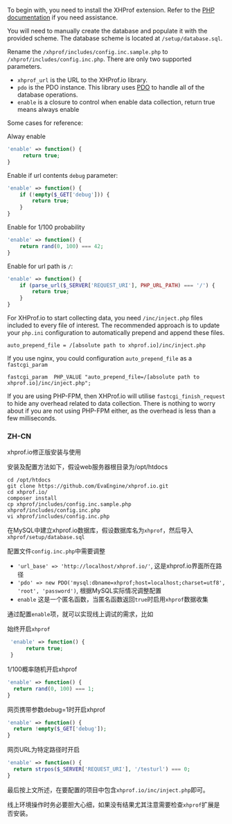 To begin with, you need to install the XHProf extension. Refer to the [PHP documentation](http://www.php.net/manual/en/xhprof.setup.php) if you need assistance.

You will need to manually create the database and populate it with the provided scheme. The database scheme is located at `/setup/database.sql`.

Rename the `/xhprof/includes/config.inc.sample.php` to `/xhprof/includes/config.inc.php`. There are only two supported parameters.

* `xhprof_url` is the URL to the XHProf.io library.
* `pdo` is the PDO instance. This library uses [PDO](http://uk3.php.net/pdo) to handle all of the database operations.
* `enable` is a closure to control when enable data collection, return true means always enable

Some cases for reference:

Alway enable
``` php
'enable' => function() {
     return true;
}
```

Enable if url contents `debug` parameter:
``` php
'enable' => function() {
    if (!empty($_GET['debug'])) {
        return true;
    }
}
```

Enable for 1/100 probability
``` php
'enable' => function() {
    return rand(0, 100) === 42;
}
```

Enable for url path is `/`:
``` php
'enable' => function() {
    if (parse_url($_SERVER['REQUEST_URI'], PHP_URL_PATH) === '/') {
        return true;
    }
}
```


For XHProf.io to start collecting data, you need `/inc/inject.php` files included to every file of interest. The recommended approach is to update your `php.ini` configuration to automatically prepend and append these files.

    auto_prepend_file = /[absolute path to xhprof.io]/inc/inject.php

If you use nginx, you could configuration `auto_prepend_file` as a `fastcgi_param`

    fastcgi_param  PHP_VALUE "auto_prepend_file=/[absolute path to xhprof.io]/inc/inject.php";

If you are using PHP-FPM, then XHProf.io will utilise `fastcgi_finish_request` to hide any overhead related to data collection. There is nothing to worry about if you are not using PHP-FPM either, as the overhead is less than a few milliseconds.


### ZH-CN


xhprof.io修正版安装与使用

安装及配置方法如下，假设web服务器根目录为/opt/htdocs

```
cd /opt/htdocs
git clone https://github.com/EvaEngine/xhprof.io.git
cd xhprof.io/
composer install
cp xhprof/includes/config.inc.sample.php xhprof/includes/config.inc.php
vi xhprof/includes/config.inc.php
```

在MySQL中建立xhprof.io数据库，假设数据库名为`xhprof`，然后导入`xhprof/setup/database.sql`

配置文件`config.inc.php`中需要调整

* `'url_base' => 'http://localhost/xhprof.io/'`, 这是xhprof.io界面所在路径
* `'pdo' => new PDO('mysql:dbname=xhprof;host=localhost;charset=utf8', 'root', 'password')`, 根据MySQL实际情况调整配置
* `enable` 这是一个匿名函数，当匿名函数返回`true`时启用`xhprof`数据收集

通过配置`enable`项，就可以实现线上调试的需求，比如

始终开启`xhprof`

```php
 'enable' => function() {
      return true;
 }
 ```

1/100概率随机开启xhprof

```php
'enable' => function() {
  return rand(0, 100) === 1;
}
```

网页携带参数debug=1时开启xhprof

```php
'enable' => function() {
  return !empty($_GET['debug']);
}
```

网页URL为特定路径时开启

```php
'enable' => function() {
  return strpos($_SERVER['REQUEST_URI'], '/testurl') === 0;
}
```

最后按上文所述，在要配置的项目中包含`xhprof.io/inc/inject.php`即可。

线上环境操作时务必要胆大心细，如果没有结果尤其注意需要检查`xhprof`扩展是否安装。
